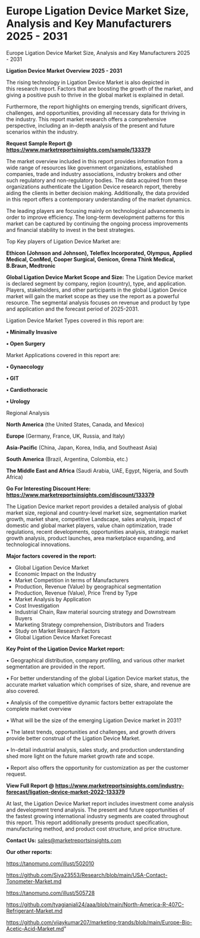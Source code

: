 # Europe Ligation Device Market Size, Analysis and Key Manufacturers 2025 - 2031
Europe Ligation Device Market Size, Analysis and Key Manufacturers 2025 - 2031

<Strong> Ligation Device Market Overview 2025 - 2031</strong>

The rising technology in Ligation Device Market is also depicted in this research report. Factors that are boosting the growth of the market, and giving a positive push to thrive in the global market is explained in detail.

Furthermore, the report highlights on emerging trends, significant drivers, challenges, and opportunities, providing all necessary data for thriving in the industry. This report market research offers a comprehensive perspective, including an in-depth analysis of the present and future scenarios within the industry.

<strong>Request Sample Report @ <a href=https://www.marketreportsinsights.com/sample/133379>https://www.marketreportsinsights.com/sample/133379</a></strong>

The market overview included in this report provides information from a wide range of resources like government organizations, established companies, trade and industry associations, industry brokers and other such regulatory and non-regulatory bodies. The data acquired from these organizations authenticate the Ligation Device research report, thereby aiding the clients in better decision making. Additionally, the data provided in this report offers a contemporary understanding of the market dynamics.

The leading players are focusing mainly on technological advancements in order to improve efficiency. The long-term development patterns for this market can be captured by continuing the ongoing process improvements and financial stability to invest in the best strategies.

Top Key players of Ligation Device Market are:

<strong>Ethicon (Johnson and Johnson), Teleflex Incorporated, Olympus, Applied Medical, ConMed, Cooper Surgical, Genicon, Grena Think Medical, B.Braun, Medtronic</strong>

<strong><b>Global Ligation Device Market Scope and Size:</b></strong>
The Ligation Device market is declared segment by company, region (country), type, and application. Players, stakeholders, and other participants in the global Ligation Device market will gain the market scope as they use the report as a powerful resource. The segmental analysis focuses on revenue and product by type and application and the forecast period of 2025-2031.

Ligation Device Market Types covered in this report are:

<strong>• Minimally Invasive

• Open Surgery</strong>

Market Applications covered in this report are:

<strong>• Gynaecology

• GIT

• Cardiothoracic

• Urology</strong> 

Regional Analysis

<strong>North America</strong> (the United States, Canada, and Mexico)

<strong>Europe</strong> (Germany, France, UK, Russia, and Italy)

<strong>Asia-Pacific</strong> (China, Japan, Korea, India, and Southeast Asia)

<strong>South America</strong> (Brazil, Argentina, Colombia, etc.)

<strong>The Middle East and Africa</strong> (Saudi Arabia, UAE, Egypt, Nigeria, and South Africa)

<strong>Go For Interesting Discount Here: <a href=https://www.marketreportsinsights.com/discount/133379>https://www.marketreportsinsights.com/discount/133379</a></strong>

The Ligation Device market report provides a detailed analysis of global market size, regional and country-level market size, segmentation market growth, market share, competitive Landscape, sales analysis, impact of domestic and global market players, value chain optimization, trade regulations, recent developments, opportunities analysis, strategic market growth analysis, product launches, area marketplace expanding, and technological innovations.

<strong><b>Major factors covered in the report:</b></strong>
<ul>
  <li>Global Ligation Device Market </li>
  <li>Economic Impact on the Industry</li>
  <li>Market Competition in terms of Manufacturers</li>
  <li>Production, Revenue (Value) by geographical segmentation</li>
  <li>Production, Revenue (Value), Price Trend by Type</li>
  <li>Market Analysis by Application</li>
  <li>Cost Investigation</li>
  <li>Industrial Chain, Raw material sourcing strategy and Downstream Buyers</li>
  <li>Marketing Strategy comprehension, Distributors and Traders</li>
  <li>Study on Market Research Factors</li>
  <li>Global Ligation Device Market Forecast</li>
</ul>

<strong><b>Key Point of the Ligation Device Market report:</b></strong>

• Geographical distribution, company profiling, and various other market segmentation are provided in the report.

• For better understanding of the global Ligation Device market status, the accurate market valuation which comprises of size, share, and revenue are also covered.

• Analysis of the competitive dynamic factors better extrapolate the complete market overview

• What will be the size of the emerging Ligation Device market in 2031?

• The latest trends, opportunities and challenges, and growth drivers provide better construal of the Ligation Device Market.

• In-detail industrial analysis, sales study, and production understanding shed more light on the future market growth rate and scope.

• Report also offers the opportunity for customization as per the customer request.

<strong><b>View Full Report @ <a href=https://www.marketreportsinsights.com/industry-forecast/ligation-device-market-2022-133379>https://www.marketreportsinsights.com/industry-forecast/ligation-device-market-2022-133379</a></b></strong>


At last, the Ligation Device Market report includes investment come analysis and development trend analysis. The present and future opportunities of the fastest growing international industry segments are coated throughout this report. This report additionally presents product specification, manufacturing method, and product cost structure, and price structure.

<strong>Contact Us:</strong>
sales@marketreportsinsights.com

<strong>Our other reports:</strong>

<a href=https://tanomuno.com/illust/502010>https://tanomuno.com/illust/502010</a>

<a href=https://github.com/Siya23553/Research/blob/main/USA-Contact-Tonometer-Market.md>https://github.com/Siya23553/Research/blob/main/USA-Contact-Tonometer-Market.md</a>

<a href=https://tanomuno.com/illust/505728>https://tanomuno.com/illust/505728</a>

<a href=https://github.com/tyagianjali24/aaa/blob/main/North-America-R-407C-Refrigerant-Market.md>https://github.com/tyagianjali24/aaa/blob/main/North-America-R-407C-Refrigerant-Market.md</a>

<a href=https://github.com/vijaykumar207/marketing-trands/blob/main/Europe-Bio-Acetic-Acid-Market.md>https://github.com/vijaykumar207/marketing-trands/blob/main/Europe-Bio-Acetic-Acid-Market.md</a>"
